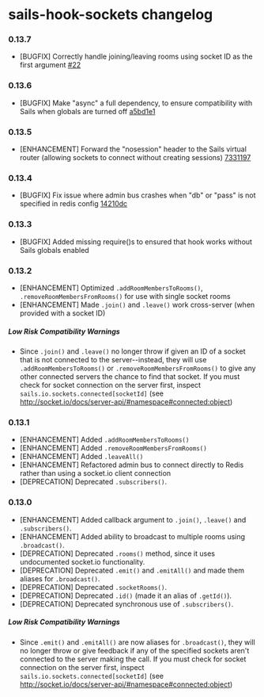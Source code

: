 # sails-hook-sockets changelog

### 0.13.7

* [BUGFIX] Correctly handle joining/leaving rooms using socket ID as the first argument [#22](https://github.com/balderdashy/sails-hook-sockets/issues/22)

### 0.13.6

* [BUGFIX] Make "async" a full dependency, to ensure compatibility with Sails when globals are turned off [a5bd1e1](https://github.com/balderdashy/sails-hook-sockets/commit/a5bd1e1e8c6e44177b0ac67ecf9449f86e76c533)

### 0.13.5

* [ENHANCEMENT] Forward the "nosession" header to the Sails virtual router (allowing sockets to connect without creating sessions) [7331197](https://github.com/balderdashy/sails-hook-sockets/commit/733119797ea357dcabd9a4dc2b2d52f601a22398)

### 0.13.4

* [BUGFIX] Fix issue where admin bus crashes when "db" or "pass" is not specified in redis config [14210dc](https://github.com/balderdashy/sails-hook-sockets/commit/14210dc8d81e638f198493e05dda5eb8651f0e8f)

### 0.13.3

* [BUGFIX] Added missing require()s to ensured that hook works without Sails globals enabled

### 0.13.2

* [ENHANCEMENT] Optimized `.addRoomMembersToRooms()`, `.removeRoomMembersFromRooms()` for use with single socket rooms
* [ENHANCEMENT] Made `.join()` and `.leave()` work cross-server (when provided with a socket ID)

##### Low Risk Compatibility Warnings

 * Since `.join()` and `.leave()` no longer throw if given an ID of a socket that is not connected to the server--instead, they will use `.addRoomMembersToRooms()` or `.removeRoomMembersFromRooms()` to give any other connected servers the chance to find that socket.  If you must check for socket connection on the server first, inspect `sails.io.sockets.connected[socketId]` (see http://socket.io/docs/server-api/#namespace#connected:object)

### 0.13.1

* [ENHANCEMENT] Added `.addRoomMembersToRooms()`
* [ENHANCEMENT] Added `.removeRoomMembersFromRooms()`
* [ENHANCEMENT] Added `.leaveAll()`
* [ENHANCEMENT] Refactored admin bus to connect directly to Redis rather than using a socket.io client connection
* [DEPRECATION] Deprecated `.subscribers()`.

### 0.13.0

* [ENHANCEMENT] Added callback argument to `.join()`, `.leave()` and `.subscribers()`.
* [ENHANCEMENT] Added ability to broadcast to multiple rooms using `.broadcast()`.
* [DEPRECATION] Deprecated `.rooms()` method, since it uses undocumented socket.io functionality.
* [DEPRECATION] Deprecated `.emit()` and `.emitAll()` and made them aliases for `.broadcast()`.
* [DEPRECATION] Deprecated `.socketRooms()`.
* [DEPRECATION] Deprecated `.id()` (made it an alias of `.getId()`).
* [DEPRECATION] Deprecated synchronous use of `.subscribers()`.

##### Low Risk Compatibility Warnings

 * Since `.emit()` and `.emitAll()` are now aliases for `.broadcast()`, they will no longer throw or give feedback if any of the specified sockets aren't connected to the server making the call.  If you must check for socket connection on the server first, inspect `sails.io.sockets.connected[socketId]` (see http://socket.io/docs/server-api/#namespace#connected:object)


